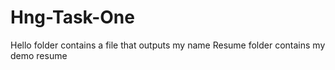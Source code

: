 # Hng-Task-One

Hello folder contains a file that outputs my name
Resume folder contains my demo resume
